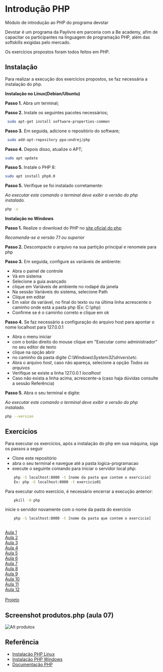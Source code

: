 # Introdução PHP
Módulo de introdução ao PHP do programa devstar

Devstar é um programa da Paylivre em parceria com a Be academy, afim de capacitar os participantes na linguagem
de programação PHP, além das softskills exigidas pelo mercado.

Os exercícios propostos foram todos feitos em PHP.

## Instalação

Para realizar a execução dos exercícios propostos, se faz necessária a instalação do php.

**Instalação no Linux(Debian/Ubuntu)**


**Passo 1.** Abra um terminal;

**Passo 2.** Instale os seguintes pacotes necessários;
```bash
 sudo apt-get install software-properties-common
```
**Passo 3.** Em seguida, adicione o repositório do software;

```bash
 sudo add-apt-repository ppa:ondrej/php
```

**Passo 4.** Depois disso, atualize o APT;

```bash
sudo apt update
```

**Passo 5.** Instale o PHP 8:
```bash
sudo apt install php8.0
```

**Passo 5.** Verifique se foi instalado corretamente:

*Ao executar este comando o terminal deve exibir a versão do php instalado.*
```bash
php -v
```

**Instalação no Windows**

**Passo 1.** Realize o download do PHP no [site oficial do php](https://www.php.net/downloads.php)

*Recomenda-se a versão 7.1 ou superior*

**Passo 2.** Descompacte o arquivo na sua partição principal e renomeie para php

**Passo 3.** Em seguida, configure as variáveis de ambiente:
* Abra o painel de controle
* Vá em sistema
* Selecione a guia avançado
* clique em Variáveis de ambiente no rodapé da janela
* Na sessão Variáveis do sistema, selecione Path
* Clique em editar
* Em valor da variável, no final do texto ou na última linha acrescente o caminho onde está a pasta php (Ex: C:\php)
* Confirme se é o caminho correto e clique em ok

**Passo 4.** Se faz necessário a configuração do arquivo host para apontar o nome localhost para 127.0.0.1
* Abra o menu iniciar
* com o botão direito do mouse clique em "Executar como administrador" no seu editor de texto
* clique na opção abrir
* no caminho da pasta digite *C:\Windows\System32\drivers\etc.*
* Abra o arquivo *host*, caso não apareça, selecione a opção *Todos os arquivos* 
* Verifique se existe a linha 127.0.0.1 *localhost*
* Caso não exista a linha acima, acrescente-a (caso haja dúvidas consulte a sessão Referência)

**Passo 5.** Abra o seu terminal e digite:

*Ao executar este comando o terminal deve exibir a versão do php instalado.*
```bash
php --version
```

## Exercícios

Para executar os exercícios, após a instalação do php em sua máquina, siga os passos a seguir
- Clone este repositório
- abra o seu terminal e navegue até a pasta logica-programacao
- execute o seguinte comando para iniciar o servidor local php:

```bash
    php -S localhost:8000 -t [nome da pasta que contem o exercicio]
    Ex: php -S localhost:8000 -t exercicio01
```
Para executar outro exercício, é necessário encerrar a execução anterior:
```bash
    pkill -9 php
```
inicie o servidor novamente com o nome da pasta do exercício
```bash
    php -S localhost:8000 -t [nome da pasta que contem o exercicio]
    
```

[Aula 1](./aula01/) <br>
[Aula 2](./aula02/) <br> 
[Aula 3](./aula03/) <br> 
[Aula 4](./aula04/) <br> 
[Aula 5](./aula05/) <br> 
[Aula 6](./aula06/) <br>
[Aula 7](./aula07/) <br> 
[Aula 8](./aula08/) <br> 
[Aula 9](./aula09/) <br> 
[Aula 10](./aula10/) <br>
[Aula 11](./aula11/) <br>
[Aula 12](./aula12/) <br>   
[Projeto](./projeto/) <br>

## Screenshot produtos.php (aula 07)
![Alt produtos](./img/Screenshot%20from%202022-06-05%2018-54-55.png) 

## Referência

 - [Instalação PHP Linux](https://www.edivaldobrito.com.br/como-instalar-o-php-8-no-ubuntu-e-sistemas-derivados/)
 - [Instalação PHP Windows](https://blog.schoolofnet.com/como-instalar-o-php-no-windows-do-jeito-certo-e-usar-o-servidor-embutido/)
 - [Documentação PHP](https://www.php.net/manual/pt_BR/index.php)

